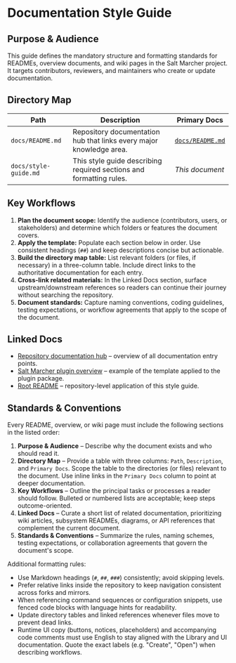 # Documentation Style Guide

## Purpose & Audience
This guide defines the mandatory structure and formatting standards for READMEs, overview documents, and wiki pages in the Salt Marcher project. It targets contributors, reviewers, and maintainers who create or update documentation.

## Directory Map
| Path | Description | Primary Docs |
| --- | --- | --- |
| `docs/README.md` | Repository documentation hub that links every major knowledge area. | [`docs/README.md`](README.md) |
| `docs/style-guide.md` | This style guide describing required sections and formatting rules. | _This document_ |

## Key Workflows
1. **Plan the document scope:** Identify the audience (contributors, users, or stakeholders) and determine which folders or features the document covers.
2. **Apply the template:** Populate each section below in order. Use consistent headings (`##`) and keep descriptions concise but actionable.
3. **Build the directory map table:** List relevant folders (or files, if necessary) in a three-column table. Include direct links to the authoritative documentation for each entry.
4. **Cross-link related materials:** In the Linked Docs section, surface upstream/downstream references so readers can continue their journey without searching the repository.
5. **Document standards:** Capture naming conventions, coding guidelines, testing expectations, or workflow agreements that apply to the scope of the document.

## Linked Docs
- [Repository documentation hub](README.md) – overview of all documentation entry points.
- [Salt Marcher plugin overview](../salt-marcher/overview.md) – example of the template applied to the plugin package.
- [Root README](../README.md) – repository-level application of this style guide.

## Standards & Conventions
Every README, overview, or wiki page must include the following sections in the listed order:

1. **Purpose & Audience** – Describe why the document exists and who should read it.
2. **Directory Map** – Provide a table with three columns: `Path`, `Description`, and `Primary Docs`. Scope the table to the directories (or files) relevant to the document. Use inline links in the `Primary Docs` column to point at deeper documentation.
3. **Key Workflows** – Outline the principal tasks or processes a reader should follow. Bulleted or numbered lists are acceptable; keep steps outcome-oriented.
4. **Linked Docs** – Curate a short list of related documentation, prioritizing wiki articles, subsystem READMEs, diagrams, or API references that complement the current document.
5. **Standards & Conventions** – Summarize the rules, naming schemes, testing expectations, or collaboration agreements that govern the document's scope.

Additional formatting rules:
- Use Markdown headings (`#`, `##`, `###`) consistently; avoid skipping levels.
- Prefer relative links inside the repository to keep navigation consistent across forks and mirrors.
- When referencing command sequences or configuration snippets, use fenced code blocks with language hints for readability.
- Update directory tables and linked references whenever files move to prevent dead links.
- Runtime UI copy (buttons, notices, placeholders) and accompanying code comments must use English to stay aligned with the Library and UI documentation. Quote the exact labels (e.g. "Create", "Open") when describing workflows.
